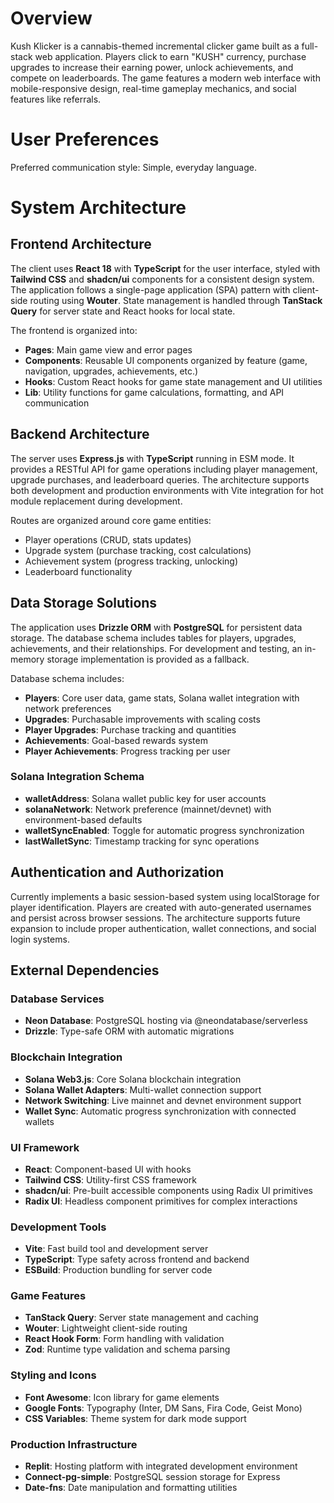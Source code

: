 # Overview

Kush Klicker is a cannabis-themed incremental clicker game built as a full-stack web application. Players click to earn "KUSH" currency, purchase upgrades to increase their earning power, unlock achievements, and compete on leaderboards. The game features a modern web interface with mobile-responsive design, real-time gameplay mechanics, and social features like referrals.

# User Preferences

Preferred communication style: Simple, everyday language.

# System Architecture

## Frontend Architecture
The client uses **React 18** with **TypeScript** for the user interface, styled with **Tailwind CSS** and **shadcn/ui** components for a consistent design system. The application follows a single-page application (SPA) pattern with client-side routing using **Wouter**. State management is handled through **TanStack Query** for server state and React hooks for local state.

The frontend is organized into:
- **Pages**: Main game view and error pages
- **Components**: Reusable UI components organized by feature (game, navigation, upgrades, achievements, etc.)
- **Hooks**: Custom React hooks for game state management and UI utilities
- **Lib**: Utility functions for game calculations, formatting, and API communication

## Backend Architecture
The server uses **Express.js** with **TypeScript** running in ESM mode. It provides a RESTful API for game operations including player management, upgrade purchases, and leaderboard queries. The architecture supports both development and production environments with Vite integration for hot module replacement during development.

Routes are organized around core game entities:
- Player operations (CRUD, stats updates)
- Upgrade system (purchase tracking, cost calculations)
- Achievement system (progress tracking, unlocking)
- Leaderboard functionality

## Data Storage Solutions
The application uses **Drizzle ORM** with **PostgreSQL** for persistent data storage. The database schema includes tables for players, upgrades, achievements, and their relationships. For development and testing, an in-memory storage implementation is provided as a fallback.

Database schema includes:
- **Players**: Core user data, game stats, Solana wallet integration with network preferences
- **Upgrades**: Purchasable improvements with scaling costs
- **Player Upgrades**: Purchase tracking and quantities
- **Achievements**: Goal-based rewards system
- **Player Achievements**: Progress tracking per user

### Solana Integration Schema
- **walletAddress**: Solana wallet public key for user accounts
- **solanaNetwork**: Network preference (mainnet/devnet) with environment-based defaults
- **walletSyncEnabled**: Toggle for automatic progress synchronization
- **lastWalletSync**: Timestamp tracking for sync operations

## Authentication and Authorization
Currently implements a basic session-based system using localStorage for player identification. Players are created with auto-generated usernames and persist across browser sessions. The architecture supports future expansion to include proper authentication, wallet connections, and social login systems.

## External Dependencies

### Database Services
- **Neon Database**: PostgreSQL hosting via @neondatabase/serverless
- **Drizzle**: Type-safe ORM with automatic migrations

### Blockchain Integration
- **Solana Web3.js**: Core Solana blockchain integration
- **Solana Wallet Adapters**: Multi-wallet connection support
- **Network Switching**: Live mainnet and devnet environment support
- **Wallet Sync**: Automatic progress synchronization with connected wallets

### UI Framework
- **React**: Component-based UI with hooks
- **Tailwind CSS**: Utility-first CSS framework
- **shadcn/ui**: Pre-built accessible components using Radix UI primitives
- **Radix UI**: Headless component primitives for complex interactions

### Development Tools
- **Vite**: Fast build tool and development server
- **TypeScript**: Type safety across frontend and backend
- **ESBuild**: Production bundling for server code

### Game Features
- **TanStack Query**: Server state management and caching
- **Wouter**: Lightweight client-side routing
- **React Hook Form**: Form handling with validation
- **Zod**: Runtime type validation and schema parsing

### Styling and Icons
- **Font Awesome**: Icon library for game elements
- **Google Fonts**: Typography (Inter, DM Sans, Fira Code, Geist Mono)
- **CSS Variables**: Theme system for dark mode support

### Production Infrastructure
- **Replit**: Hosting platform with integrated development environment
- **Connect-pg-simple**: PostgreSQL session storage for Express
- **Date-fns**: Date manipulation and formatting utilities